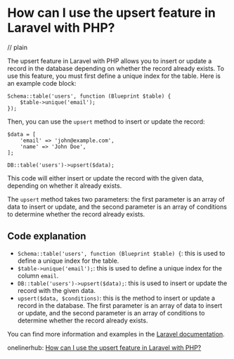 # How can I use the upsert feature in Laravel with PHP?
// plain

The upsert feature in Laravel with PHP allows you to insert or update a record in the database depending on whether the record already exists. To use this feature, you must first define a unique index for the table. Here is an example code block:

```
Schema::table('users', function (Blueprint $table) {
    $table->unique('email');
});
```

Then, you can use the `upsert` method to insert or update the record:

```
$data = [
    'email' => 'john@example.com',
    'name' => 'John Doe',
];

DB::table('users')->upsert($data);
```

This code will either insert or update the record with the given data, depending on whether it already exists.

The `upsert` method takes two parameters: the first parameter is an array of data to insert or update, and the second parameter is an array of conditions to determine whether the record already exists.

## Code explanation

- `Schema::table('users', function (Blueprint $table) {`: this is used to define a unique index for the table.
- `$table->unique('email');`: this is used to define a unique index for the column `email`.
- `DB::table('users')->upsert($data);`: this is used to insert or update the record with the given data.
- `upsert($data, $conditions)`: this is the method to insert or update a record in the database. The first parameter is an array of data to insert or update, and the second parameter is an array of conditions to determine whether the record already exists.

You can find more information and examples in the [Laravel documentation](https://laravel.com/docs/7.x/queries#inserts).

onelinerhub: [How can I use the upsert feature in Laravel with PHP?](https://onelinerhub.com/php-laravel/how-can-i-use-the-upsert-feature-in-laravel-with-php)